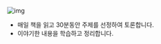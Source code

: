 ![img](https://cdn.011st.com/11dims/resize/600x600/quality/75/11src/product/4262528983/B.jpg?654000000)

- 매일 책을 읽고 30분동안 주제를 선정하여 토론합니다.
- 이야기한 내용을 학습하고 정리합니다.
